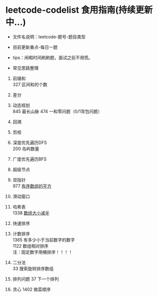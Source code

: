 # leetcode-codelist 食用指南(持续更新中...)

- 文件名说明：leetcode-题号-题目类型
- 目前更新重点-每日一题 
- tips：闲暇时间刷刷题，面试之前不用慌。

- 常见思路整理  
1. 前缀和  
	327 区间和的个数
2. 差分  

3. 动态规划    
	845 最长山脉
	474 一和零问题（0/1背包问题）
4. 回溯

5. 剪枝  

6. 深度优先遍历DFS      
	200 岛屿数量

7. 广度优先遍历BFS  

8. 超级节点  

9. 双指针  
	977 [有序数组的平方](https://github.com/Oakenshield-Su/leetcode-codelist/blob/master/leetcode-977-array.cpp)

10. 滑动窗口  

11. 哈希表  
	1338 [数组大小减半](https://github.com/Oakenshield-Su/leetcode-codelist/blob/master/leetcode-1338-hash.cpp)

12. 快速排序  

13. 计数排序    
	1365 有多少小于当前数字的数字    
	1122 数组相对排序    
	注：固定数字用桶排序！！！！    

14. 二分法  
	33 搜索旋转排序数组

15. 排列问题
	37 下一个排列

16. 贪心
	1402 做菜顺序
